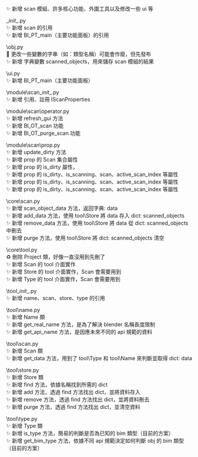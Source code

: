 ✨ 新增 scan 模組、許多核心功能、外圍工具以及修改一些 ui 等  
  
\__init__.py  
✨ 新增 scan 的引用  
✨ 新增 BI_PT_main（主要功能面板）的引用  
  
\obj.py  
🎨 更改一些變數的字串（如：類型名稱）可能會作廢，但先發布  
✨ 新增 字典變數 scanned_objects，用來儲存 scan 模組的結果  
  
\ui.py  
✨ 新增 BI_PT_main（主要功能面板）  
  
\module\scan\__init__.py  
✨ 新增 引用、註冊 IScanProperties  
  
\module\scan\operator.py  
✨ 新增 refresh_gui 方法  
✨ 新增 BI_OT_scan 功能  
✨ 新增 BI_OT_purge_scan 功能  
  
\module\scan\prop.py  
✨ 新增 update_dirty 方法  
✨ 新增 prop 的 Scan 集合屬性  
✨ 新增 prop 的 is_dirty 屬性，  
✨ 新增 prop 的 is_dirty、is_scanning、scan、active_scan_index 等屬性  
✨ 新增 prop 的 is_dirty、is_scanning、scan、active_scan_index 等屬性  
✨ 新增 prop 的 is_dirty、is_scanning、scan、active_scan_index 等屬性  
  
  
\core\scan.py  
✨ 新增 scan_object_data 方法，返回字典: data  
✨ 新增 add_data 方法，使用 tool\Store 將 data 存入 dict: scanned_objects  
✨ 新增 remove_data 方法，使用 tool\Store 將 data 從 dict: scanned_objects 中刪去  
✨ 新增 purge 方法，使用 tool\Store 將 dict: scanned_objects 清空  
  
\core\tool.py  
♻️ 刪除 Project 類，好像一直沒用到先刪了  
✨ 新增 Scan 的 tool 介面實作  
✨ 新增 Store 的 tool 介面實作，Scan 會需要用到  
✨ 新增 Type 的 tool 介面實作，Scan 會需要用到  
  
  
\tool\__init__.py  
✨ 新增 name、scan、store、type 的引用  
  
\tool\name.py  
✨ 新增 Name 類  
✨ 新增 get_real_name 方法，是為了解決 blender 名稱長度限制  
✨ 新增 get_api_name 方法，是因應未來不同的 api 規範的資料  
  
\tool\scan.py  
✨ 新增 Scan 類  
✨ 新增 get_data 方法，用到了 tool\Type 和 tool\Name 來判斷並取得 dict: data  
  
\tool\store.py  
✨ 新增 Store 類  
✨ 新增 find 方法，依據名稱找到所需的 dict  
✨ 新增 add 方法，透過 find 方法找出 dict，並將資料存入  
✨ 新增 remove 方法，透過 find 方法找出 dict，並將資料刪去  
✨ 新增 purge 方法，透過 find 方法找出 dict，並清空資料  
  
\tool\type.py  
✨ 新增 Type 類  
✨ 新增 is_type 方法，簡易的判斷是否為已知的 bim 類型（目前的方案）  
✨ 新增 get_bim_type 方法，依據不同 api 規範決定如何判斷 obj 的 bim 類型（目前的方案）